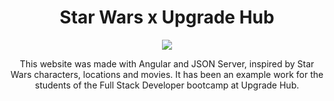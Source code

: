 <div align="center" >
<h1 >Star Wars x Upgrade Hub</h1>
<img src="https://i.imgur.com/D25TOgW.png" />
<p>This website was made with Angular and JSON Server, inspired by Star Wars characters, locations and movies. It has been an example work for the students of the Full Stack Developer bootcamp at Upgrade Hub.</p>
</div>
